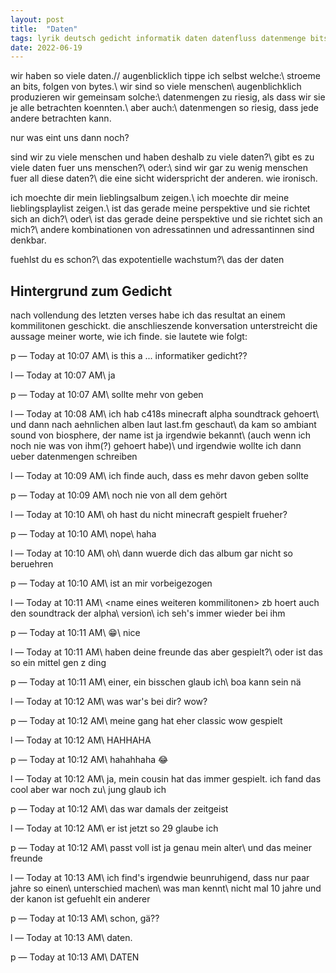 ```yaml
---
layout: post
title:  "Daten"
tags: lyrik deutsch gedicht informatik daten datenfluss datenmenge bits bytes gen-z millenial minecraft wow
date: 2022-06-19
---
```


wir haben so viele daten.//
augenblicklich tippe ich selbst welche:\\
stroeme an bits, folgen von bytes.\\
wir sind so viele menschen\\
augenblichklich produzieren wir gemeinsam solche:\\
datenmengen zu riesig, als dass wir sie je alle betrachten koennten.\\
aber auch:\\
datenmengen so riesig, dass jede andere betrachten kann.

nur was eint uns dann noch?

sind wir zu viele menschen und haben deshalb zu viele daten?\\
gibt es zu viele daten fuer uns menschen?\\
oder:\\
sind wir gar zu wenig menschen fuer all diese daten?\\
die eine sicht widerspricht der anderen. wie ironisch. 

ich moechte dir mein lieblingsalbum zeigen.\\
ich moechte dir meine lieblingsplaylist zeigen.\\
ist das gerade meine perspektive und sie richtet sich an dich?\\
oder\\
ist das gerade deine perspektive und sie richtet sich an mich?\\
andere kombinationen von adressatinnen und adressantinnen sind denkbar.

fuehlst du es schon?\\
das expotentielle wachstum?\\
das der daten


## Hintergrund zum Gedicht

nach vollendung des letzten verses habe ich das resultat an einem kommilitonen geschickt. die anschlieszende konversation unterstreicht die aussage meiner worte, wie ich finde. sie lautete wie folgt:

p — Today at 10:07 AM\\
is this a ... informatiker gedicht??

l — Today at 10:07 AM\\
ja

p — Today at 10:07 AM\\
sollte mehr von geben

l — Today at 10:08 AM\\
ich hab c418s minecraft alpha soundtrack gehoert\\
und dann nach aehnlichen alben laut last.fm geschaut\\
da kam so ambiant sound von biosphere, der name ist ja irgendwie bekannt\\
(auch wenn ich noch nie was von ihm(?) gehoert habe)\\
und irgendwie wollte ich dann ueber datenmengen schreiben

l — Today at 10:09 AM\\
ich finde auch, dass es mehr davon geben sollte

p — Today at 10:09 AM\\
noch nie von all dem gehört

l — Today at 10:10 AM\\
oh hast du nicht minecraft gespielt frueher?

p — Today at 10:10 AM\\
nope\\
haha

l — Today at 10:10 AM\\
oh\\
dann wuerde dich das album gar nicht so beruehren

p — Today at 10:10 AM\\
ist an mir vorbeigezogen

l — Today at 10:11 AM\\
\<name eines weiteren kommilitonen\> zb hoert auch den soundtrack der alpha\\
version\\
ich seh's immer wieder bei ihm

p — Today at 10:11 AM\\
😁\\
nice

l — Today at 10:11 AM\\
haben deine freunde das aber gespielt?\\
oder ist das so ein mittel gen z ding

p — Today at 10:11 AM\\
einer, ein bisschen glaub ich\\
boa kann sein nä

l — Today at 10:12 AM\\
was war's bei dir? wow?

p — Today at 10:12 AM\\
meine gang hat eher classic wow gespielt

l — Today at 10:12 AM\\
HAHHAHA

p — Today at 10:12 AM\\
hahahhaha
😂

l — Today at 10:12 AM\\
ja, mein cousin hat das immer gespielt. ich fand das cool aber war noch zu\\
jung glaub ich

p — Today at 10:12 AM\\
das war damals der zeitgeist

l — Today at 10:12 AM\\
er ist jetzt so 29 glaube ich

p — Today at 10:12 AM\\
passt voll ist ja genau mein alter\\
und das meiner freunde 

l — Today at 10:13 AM\\
ich find's irgendwie beunruhigend, dass nur paar jahre so einen\\
unterschied machen\\
was man kennt\\
nicht mal 10 jahre und der kanon ist gefuehlt ein anderer

p — Today at 10:13 AM\\
schon, gä??
  
l — Today at 10:13 AM\\
daten.
  
p — Today at 10:13 AM\\
DATEN
